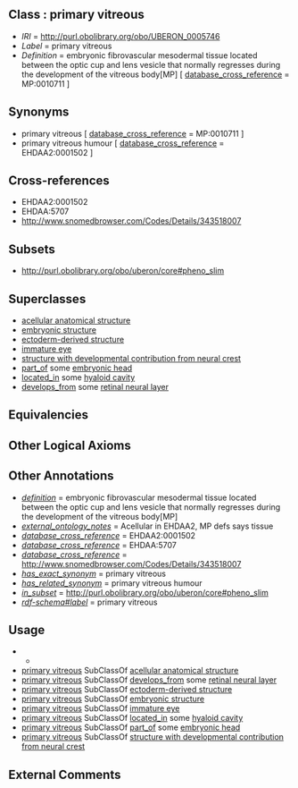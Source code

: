 
## Class : primary vitreous

 * *IRI* = http://purl.obolibrary.org/obo/UBERON_0005746
 * *Label* = primary vitreous
 * *Definition* = embryonic fibrovascular mesodermal tissue located between the optic cup and lens vesicle that normally regresses during the development of the vitreous body[MP] [ [database_cross_reference](../../ef/oboInOwl#hasDbXref.md) = MP:0010711 ]

## Synonyms

 * primary vitreous [ [database_cross_reference](../../ef/oboInOwl#hasDbXref.md) = MP:0010711 ]
 * primary vitreous humour [ [database_cross_reference](../../ef/oboInOwl#hasDbXref.md) = EHDAA2:0001502 ]

## Cross-references

 * EHDAA2:0001502
 * EHDAA:5707
 * http://www.snomedbrowser.com/Codes/Details/343518007

## Subsets

 * http://purl.obolibrary.org/obo/uberon/core#pheno_slim

## Superclasses

 * [acellular anatomical structure](../../UBERON/76/UBERON_0000476.md)
 * [embryonic structure](../../UBERON/50/UBERON_0002050.md)
 * [ectoderm-derived structure](../../UBERON/21/UBERON_0004121.md)
 * [immature eye](../../UBERON/12/UBERON_0010312.md)
 * [structure with developmental contribution from neural crest](../../UBERON/14/UBERON_0010314.md)
 * [part_of](../../BFO/50/BFO_0000050.md) some [embryonic head](../../UBERON/16/UBERON_0008816.md)
 * [located_in](../../RO/25/RO_0001025.md) some [hyaloid cavity](../../UBERON/06/UBERON_0005606.md)
 * [develops_from](../../RO/02/RO_0002202.md) some [retinal neural layer](../../UBERON/02/UBERON_0003902.md)

## Equivalencies


## Other Logical Axioms


## Other Annotations

 * *[definition](../../IAO/15/IAO_0000115.md)* = embryonic fibrovascular mesodermal tissue located between the optic cup and lens vesicle that normally regresses during the development of the vitreous body[MP]
 * *[external_ontology_notes](../../UBPROP/12/UBPROP_0000012.md)* = Acellular in EHDAA2, MP defs says tissue
 * *[database_cross_reference](../../ef/oboInOwl#hasDbXref.md)* = EHDAA2:0001502
 * *[database_cross_reference](../../ef/oboInOwl#hasDbXref.md)* = EHDAA:5707
 * *[database_cross_reference](../../ef/oboInOwl#hasDbXref.md)* = http://www.snomedbrowser.com/Codes/Details/343518007
 * *[has_exact_synonym](../../ym/oboInOwl#hasExactSynonym.md)* = primary vitreous
 * *[has_related_synonym](../../ym/oboInOwl#hasRelatedSynonym.md)* = primary vitreous humour
 * *[in_subset](../../et/oboInOwl#inSubset.md)* = http://purl.obolibrary.org/obo/uberon/core#pheno_slim
 * *[rdf-schema#label](../../el/rdf-schema#label.md)* = primary vitreous

## Usage

 * -
 * [primary vitreous](../../UBERON/46/UBERON_0005746.md) SubClassOf [acellular anatomical structure](../../UBERON/76/UBERON_0000476.md)
 * [primary vitreous](../../UBERON/46/UBERON_0005746.md) SubClassOf [develops_from](../../RO/02/RO_0002202.md) some [retinal neural layer](../../UBERON/02/UBERON_0003902.md)
 * [primary vitreous](../../UBERON/46/UBERON_0005746.md) SubClassOf [ectoderm-derived structure](../../UBERON/21/UBERON_0004121.md)
 * [primary vitreous](../../UBERON/46/UBERON_0005746.md) SubClassOf [embryonic structure](../../UBERON/50/UBERON_0002050.md)
 * [primary vitreous](../../UBERON/46/UBERON_0005746.md) SubClassOf [immature eye](../../UBERON/12/UBERON_0010312.md)
 * [primary vitreous](../../UBERON/46/UBERON_0005746.md) SubClassOf [located_in](../../RO/25/RO_0001025.md) some [hyaloid cavity](../../UBERON/06/UBERON_0005606.md)
 * [primary vitreous](../../UBERON/46/UBERON_0005746.md) SubClassOf [part_of](../../BFO/50/BFO_0000050.md) some [embryonic head](../../UBERON/16/UBERON_0008816.md)
 * [primary vitreous](../../UBERON/46/UBERON_0005746.md) SubClassOf [structure with developmental contribution from neural crest](../../UBERON/14/UBERON_0010314.md)

## External Comments

